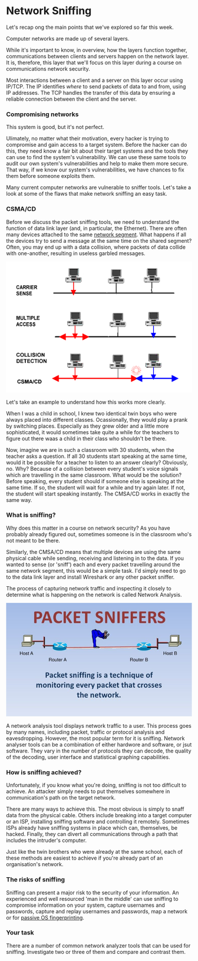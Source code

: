 # Network Sniffing

Let's recap ong the main points that we've explored so far this week.

Computer networks are made up of several layers.  

While it's important to know, in overview, how the layers function together, communications between clients and servers happen on the network layer.  It is, therefore, this layer that we'll focus on this layer during a course on communications network security.  

Most interactions between a client and a server on this layer occur using IP/TCP.  The IP identifies _where_ to send packets of data to and from, using IP addresses.  The TCP handles the transfer of this data by ensuring a reliable connection between the client and the server.

### Compromising networks

This system is good, but it's not perfect.  

Ulimately, no matter what their motivation, every hacker is trying to compromise and gain access to a target system.  Before the hacker can do this, they need know a fair bit about their target systems and the tools they can use to find the system's vulnerability.  We can use these same tools to audit our own system's vulnerabilities and help to make them more secure.  That way, if we know our system's vulnerabilities, we have chances to fix them before someone exploits them.

Many current computer networks are vulnerable to sniffer tools.  Let's take a look at some of the flaws that make network sniffing an easy task.

### CSMA/CD

Before we discuss the packet sniffing tools, we need to understand the function of data link layer (and, in particular, the Ethernet). There are often many devices attached to the same [network segment](http://www.linfo.org/network_segment.html). What happens if all the devices try to send a message at the same time on the shared segment?  Often, you may end up with a data collision, where packets of data collide with one-another, resulting in useless garbled messages.

![GitHub Logo](./images/CSMA-CD.gif)
<!--- (source: http://pharoah-net.blogspot.com.au/2011/12/logical-topology.html -->

Let's take an example to understand how this works more clearly. 

When I was a child in school, I knew two identical twin boys who were always placed into different classes.  Ocassionally, they would play a prank by switching places.  Especially as they grew older and a little more sophisticated, it would sometimes take quite a while for the teachers to figure out there waas a child in their class who shouldn't be there.

Now, imagine we are in such a classroom with 30 students, when the teacher asks a question.  If all 30 students start speaking at the same time, would it be possible for a teacher to listen to an answer clearly? Obviously, no. Why? Because of a collision between every student's voice signals which are travelling in the same classroom. What would be the solution? Before speaking, every student should if someone else is speaking at the same time. If so, the student will wait for a while and try again later. If not, the student will start speaking instantly. The CMSA/CD works in exactly the same way.

### What is sniffing?

Why does this matter in a course on network security?  As you have probably already figured out, sometimes someone is in the classroom who's not meant to be there.

Similarly, the CMSA/CD means that multiple devices are using the same physical cable while sending, receiving and listening in to the data.  If you wanted to sense (or 'sniff') each and every packet travelling around the same network segment, this would be a simple task.  I'd simply need to go to the data link layer and install Wireshark or any other packet sniffer.

The process of capturing network traffic and inspecting it closely to determine what is happening on the network is called Network Analysis. 

![GitHub Logo](./images/packet-sniffing.jpg)
<!--- (source: https://i0.wp.com/latesthackingnews.com/wp-content/uploads/2017/08/Packet-sniffing.jpg?resize=728%2C445&ssl=1
 -->

A network analysis tool displays network traffic to a user. This process goes by many names, including packet, traffic or protocol analysis and eavesdropping.  However, the most popular term for it is sniffing.  Network analyser tools can be a combination of either hardwore and software, or jsut software.  They vary in the number of protocols they can decode, the quality of the decoding, user interface and statistical graphing capabilities.

### How is sniffing achieved?

Unfortunately, if you know what you're doing, sniffing is not too difficult to achieve.  An attacker simply needs to put themselves somewhere in communication's path on the target network.  

There are many ways to achieve this.  The most obvious is simply to snaff data from the physical cable.  Others include breaking into a target computer or an ISP, installing sniffing software and controlling it remotely.  Sometimes ISPs already have sniffing systems in place which can, themselves, be hacked.  Finally, they can divert all communications through a path that includes the intruder's computer.

Just like the twin brothers who were already at the same school, each of these methods are easiest to achieve if you're already part of an organisation's network.

### The risks of sniffing

Sniffing can present a major risk to the security of your information.  An experienced and well resourced 'man in the middle' can use sniffing to compromise information on your system, capture usernames and passwords, capture and replay usernames and passwords, map a network or for [passive OS fingerprinting](http://www.netresec.com/?page=Blog&month=2011-11&post=Passive-OS-Fingerprinting).

### Your task
There are a number of common network analyzer tools that can be used for sniffing.  Investigate two or three of them and compare and contrast them. 
